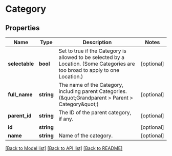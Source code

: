 # Category

## Properties
Name | Type | Description | Notes
------------ | ------------- | ------------- | -------------
**selectable** | **bool** | Set to true if the Category is allowed to be selected by a Location. (Some Categories are too broad to apply to one Location.) | [optional] 
**full_name** | **string** | The name of the Category, including parent Categories. (\&quot;Grandparent &gt; Parent &gt; Category\&quot;) | [optional] 
**parent_id** | **string** | The ID of the parent category, if any. | [optional] 
**id** | **string** |  | [optional] 
**name** | **string** | Name of the category. | [optional] 

[[Back to Model list]](../README.md#documentation-for-models) [[Back to API list]](../README.md#documentation-for-api-endpoints) [[Back to README]](../README.md)


